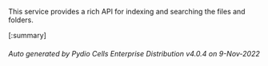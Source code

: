 






This service provides a rich API for indexing and searching the files and folders.

[:summary]

###### Auto generated by Pydio Cells Enterprise Distribution v4.0.4 on 9-Nov-2022

